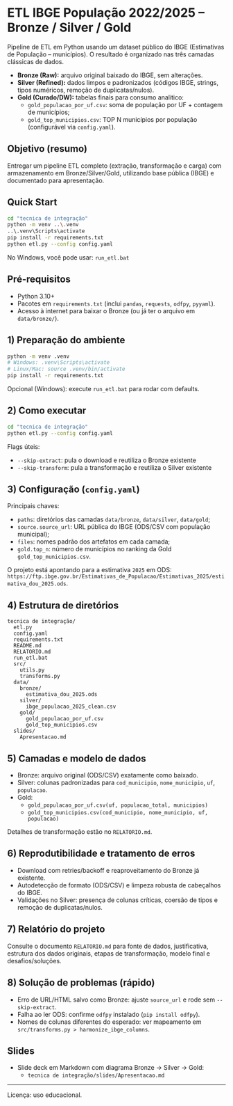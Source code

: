 # ETL IBGE População 2022/2025 – Bronze / Silver / Gold

Pipeline de ETL em Python usando um dataset público do IBGE (Estimativas de População – municípios). O resultado é organizado nas três camadas clássicas de dados.

- **Bronze (Raw):** arquivo original baixado do IBGE, sem alterações.
- **Silver (Refined):** dados limpos e padronizados (códigos IBGE, strings, tipos numéricos, remoção de duplicatas/nulos).
- **Gold (Curado/DW):** tabelas finais para consumo analítico:
  - `gold_populacao_por_uf.csv`: soma de população por UF + contagem de municípios;
  - `gold_top_municipios.csv`: TOP N municípios por população (configurável via `config.yaml`).

## Objetivo (resumo)
Entregar um pipeline ETL completo (extração, transformação e carga) com armazenamento em Bronze/Silver/Gold, utilizando base pública (IBGE) e documentado para apresentação.

## Quick Start
```bash
cd "tecnica de integração"
python -m venv ..\.venv
..\.venv\Scripts\activate
pip install -r requirements.txt
python etl.py --config config.yaml
```

No Windows, você pode usar: `run_etl.bat`

## Pré-requisitos
- Python 3.10+
- Pacotes em `requirements.txt` (inclui `pandas`, `requests`, `odfpy`, `pyyaml`).
- Acesso à internet para baixar o Bronze (ou já ter o arquivo em `data/bronze/`).

## 1) Preparação do ambiente
```bash
python -m venv .venv
# Windows: .venv\Scripts\activate
# Linux/Mac: source .venv/bin/activate
pip install -r requirements.txt
```

Opcional (Windows): execute `run_etl.bat` para rodar com defaults.

## 2) Como executar
```bash
cd "tecnica de integração"
python etl.py --config config.yaml
```

Flags úteis:
- `--skip-extract`: pula o download e reutiliza o Bronze existente
- `--skip-transform`: pula a transformação e reutiliza o Silver existente

## 3) Configuração (`config.yaml`)
Principais chaves:
- `paths`: diretórios das camadas `data/bronze`, `data/silver`, `data/gold`;
- `source.source_url`: URL pública do IBGE (ODS/CSV com população municipal);
- `files`: nomes padrão dos artefatos em cada camada;
- `gold.top_n`: número de municípios no ranking da Gold `gold_top_municipios.csv`.

O projeto está apontando para a estimativa `2025` em ODS:
`https://ftp.ibge.gov.br/Estimativas_de_Populacao/Estimativas_2025/estimativa_dou_2025.ods`.

## 4) Estrutura de diretórios
```
tecnica de integração/
  etl.py
  config.yaml
  requirements.txt
  README.md
  RELATORIO.md
  run_etl.bat
  src/
    utils.py
    transforms.py
  data/
    bronze/
      estimativa_dou_2025.ods
    silver/
      ibge_populacao_2025_clean.csv
    gold/
      gold_populacao_por_uf.csv
      gold_top_municipios.csv
  slides/
    Apresentacao.md
```

## 5) Camadas e modelo de dados
- Bronze: arquivo original (ODS/CSV) exatamente como baixado.
- Silver: colunas padronizadas para `cod_municipio`, `nome_municipio`, `uf`, `populacao`.
- Gold:
  - `gold_populacao_por_uf.csv(uf, populacao_total, municipios)`
  - `gold_top_municipios.csv(cod_municipio, nome_municipio, uf, populacao)`

Detalhes de transformação estão no `RELATORIO.md`.

## 6) Reprodutibilidade e tratamento de erros
- Download com retries/backoff e reaproveitamento do Bronze já existente.
- Autodetecção de formato (ODS/CSV) e limpeza robusta de cabeçalhos do IBGE.
- Validações no Silver: presença de colunas críticas, coersão de tipos e remoção de duplicatas/nulos.

## 7) Relatório do projeto
Consulte o documento `RELATORIO.md` para fonte de dados, justificativa, estrutura dos dados originais, etapas de transformação, modelo final e desafios/soluções.

## 8) Solução de problemas (rápido)
- Erro de URL/HTML salvo como Bronze: ajuste `source_url` e rode sem `--skip-extract`.
- Falha ao ler ODS: confirme `odfpy` instalado (`pip install odfpy`).
- Nomes de colunas diferentes do esperado: ver mapeamento em `src/transforms.py > harmonize_ibge_columns`.

## Slides
- Slide deck em Markdown com diagrama Bronze → Silver → Gold:
  - `tecnica de integração/slides/Apresentacao.md`

---
Licença: uso educacional.
